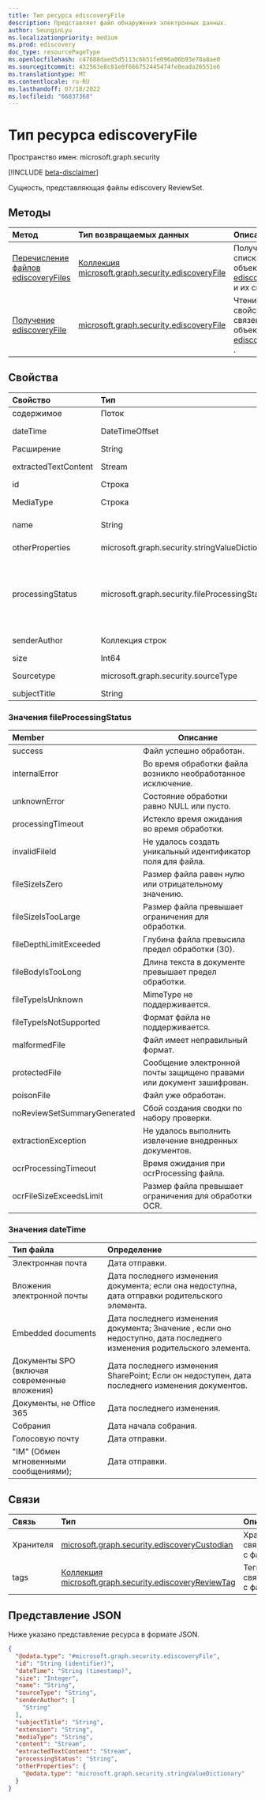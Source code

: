 ```yaml
---
title: Тип ресурса ediscoveryFile
description: Представляет файл обнаружения электронных данных.
author: SeunginLyu
ms.localizationpriority: medium
ms.prod: ediscovery
doc_type: resourcePageType
ms.openlocfilehash: c47688daed5d5113c6b51fe096a06b93e78a8ae0
ms.sourcegitcommit: 432563e8c81e0f666752445474fe8eada26551e6
ms.translationtype: MT
ms.contentlocale: ru-RU
ms.lasthandoff: 07/18/2022
ms.locfileid: "66837368"
---
```

# <a name="ediscoveryfile-resource-type"></a>Тип ресурса ediscoveryFile

Пространство имен: microsoft.graph.security

[!INCLUDE [beta-disclaimer](../../includes/beta-disclaimer.md)]

Сущность, представляющая файлы ediscovery ReviewSet.
## <a name="methods"></a>Методы
|Метод|Тип возвращаемых данных|Описание|
|:---|:---|:---|
|[Перечисление файлов ediscoveryFiles](../api/security-ediscoveryreviewset-list-files.md)|[Коллекция microsoft.graph.security.ediscoveryFile](../resources/security-ediscoveryfile.md)|Получение списка объектов [ediscoveryFile](../resources/security-ediscoveryfile.md) и их свойств.|
|[Получение ediscoveryFile](../api/security-ediscoveryfile-get.md)|[microsoft.graph.security.ediscoveryFile](../resources/security-ediscoveryfile.md)|Чтение свойств и связей объекта [ediscoveryFile](../resources/security-ediscoveryfile.md) .|

## <a name="properties"></a>Свойства
|Свойство|Тип|Описание|
|:---|:---|:---|
|содержимое|Поток|Поток содержимого исходного файла.|
|dateTime|DateTimeOffset|Дата и время последнего изменения файла. Дополнительные сведения см. в разделе значений dateTime.|
|Расширение|String|Расширение файла, например png, msg, docx и т. д.|
|extractedTextContent|Stream|Извлеченный текст из исходного файла. Для файлов на основе изображений это будет текст OCR.|
|id|Строка|Уникальный идентификатор файла.|
|MediaType|Строка|mimeType файла. Например: text/plain, charset=UTF-8, application/vnd.ms-outlook.|
|name|String|Имя файла Тема сообщения в случае сообщения электронной почты.|
|otherProperties|microsoft.graph.security.stringValueDictionary|Список дополнительных свойств файла, таких как titleOfSharepointDocument, emailRecipients. [Подробнее](https://docs.microsoft.com/microsoft-365/compliance/document-metadata-fields-in-advanced-ediscovery).|
|processingStatus|microsoft.graph.security.fileProcessingStatus|Состояние обработки после добавления элемента в набор для проверки. Возможные значения: `success`, , `internalError`, `unknownError`, `processingTimeout`, `invalidFileId`, `fileSizeIsZero`, `fileSizeIsTooLarge``fileDepthLimitExceeded`, `fileBodyIsTooLong`, `fileTypeIsUnknown`, `fileTypeIsNotSupported`, `malformedFile`, `protectedFile`, `poisonFile`, , `noReviewSetSummaryGenerated`, . `ocrProcessingTimeout``ocrFileSizeExceedsLimit``extractionException`|
|senderAuthor|Коллекция строк|Отправитель сообщения электронной почты или авторов документа.|
|size|Int64|размер файла.|
|Sourcetype|microsoft.graph.security.sourceType|Исходный источник содержимого. Возможные значения: `mailbox`, `site`.|
|subjectTitle|String|Тема сообщения электронной почты или заголовка документа|

### <a name="fileprocessingstatus-values"></a>Значения fileProcessingStatus

|Member|Описание|
|:----|-----------|
|success|   Файл успешно обработан.|
|internalError| Во время обработки файла возникло необработанное исключение.|
|unknownError|Состояние обработки равно NULL или пусто.|
|processingTimeout|Истекло время ожидания во время обработки.|
|invalidFileId|Не удалось создать уникальный идентификатор поля для файла.|
|fileSizeIsZero|Размер файла равен нулю или отрицательному значению.|
|fileSizeIsTooLarge|Размер файла превышает ограничения для обработки.|
|fileDepthLimitExceeded|Глубина файла превысила предел обработки (30).|
|fileBodyIsTooLong|Длина текста в документе превышает предел обработки.|
|fileTypeIsUnknown| MimeType не поддерживается.|
|fileTypeIsNotSupported| Формат файла не поддерживается.|
|malformedFile|Файл имеет неправильный формат.|
|protectedFile|Сообщение электронной почты защищено правами или документ зашифрован.|
|poisonFile|Файл уже обработан.|
|noReviewSetSummaryGenerated|Сбой создания сводки по набору проверки.|
|extractionException|Не удалось выполнить извлечение внедренных документов.|
|ocrProcessingTimeout|Время ожидания при ocrProcessing файла.|
|ocrFileSizeExceedsLimit|Размер файла превышает ограничения для обработки OCR.|


### <a name="datetime-values"></a>Значения dateTime
|Тип файла|Определение|
|:---|:---|
Электронная почта |Дата отправки.
Вложения электронной почты | Дата последнего изменения документа; если она недоступна, дата отправки родительского элемента.
Embedded documents | Дата последнего изменения документа; Значение , если оно недоступно, дата последнего изменения родительского элемента.
Документы SPO (включая современные вложения) | Дата последнего изменения SharePoint; Если он недоступен, дата последнего изменения документов.
Документы, не Office 365 | Дата последнего изменения.
Собрания | Дата начала собрания.
Голосовую почту | Дата отправки.
"IM" (Обмен мгновенными сообщениями); |Дата отправки.
## <a name="relationships"></a>Связи
|Связь|Тип|Описание|
|:---|:---|:---|
|Хранителя|[microsoft.graph.security.ediscoveryCustodian](../resources/security-ediscoverycustodian.md)|Хранители, связанные с файлом.|
|tags|[Коллекция microsoft.graph.security.ediscoveryReviewTag](../resources/security-ediscoveryreviewtag.md)|Теги, связанные с файлом.|

## <a name="json-representation"></a>Представление JSON
Ниже указано представление ресурса в формате JSON.
<!-- {
  "blockType": "resource",
  "keyProperty": "id",
  "@odata.type": "microsoft.graph.security.ediscoveryFile",
  "openType": false
}
-->
``` json
{
  "@odata.type": "#microsoft.graph.security.ediscoveryFile",
  "id": "String (identifier)",
  "dateTime": "String (timestamp)",
  "size": "Integer",
  "name": "String",
  "sourceType": "String",
  "senderAuthor": [
    "String"
  ],
  "subjectTitle": "String",
  "extension": "String",
  "mediaType": "String",
  "content": "Stream",
  "extractedTextContent": "Stream",
  "processingStatus": "String",
  "otherProperties": {
    "@odata.type": "microsoft.graph.security.stringValueDictionary"
  }
}
```

